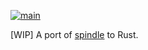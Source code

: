 [![main](https://github.com/flowerinthenight/spindle-rs/actions/workflows/main.yml/badge.svg)](https://github.com/flowerinthenight/spindle-rs/actions/workflows/main.yml)

[WIP] A port of [spindle](https://github.com/flowerinthenight/spindle) to Rust.
